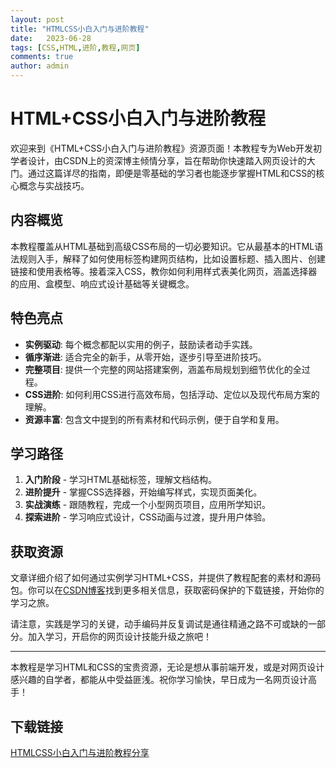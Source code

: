 ```yaml
---
layout: post
title: "HTMLCSS小白入门与进阶教程"
date:   2023-06-28
tags: [CSS,HTML,进阶,教程,网页]
comments: true
author: admin
---
```

# HTML+CSS小白入门与进阶教程

欢迎来到《HTML+CSS小白入门与进阶教程》资源页面！本教程专为Web开发初学者设计，由CSDN上的资深博主倾情分享，旨在帮助你快速踏入网页设计的大门。通过这篇详尽的指南，即便是零基础的学习者也能逐步掌握HTML和CSS的核心概念与实战技巧。

## 内容概览

本教程覆盖从HTML基础到高级CSS布局的一切必要知识。它从最基本的HTML语法规则入手，解释了如何使用标签构建网页结构，比如设置标题、插入图片、创建链接和使用表格等。接着深入CSS，教你如何利用样式表美化网页，涵盖选择器的应用、盒模型、响应式设计基础等关键概念。

## 特色亮点

- **实例驱动**: 每个概念都配以实用的例子，鼓励读者动手实践。
- **循序渐进**: 适合完全的新手，从零开始，逐步引导至进阶技巧。
- **完整项目**: 提供一个完整的网站搭建案例，涵盖布局规划到细节优化的全过程。
- **CSS进阶**: 如何利用CSS进行高效布局，包括浮动、定位以及现代布局方案的理解。
- **资源丰富**: 包含文中提到的所有素材和代码示例，便于自学和复用。

## 学习路径

1. **入门阶段** - 学习HTML基础标签，理解文档结构。
2. **进阶提升** - 掌握CSS选择器，开始编写样式，实现页面美化。
3. **实战演练** - 跟随教程，完成一个小型网页项目，应用所学知识。
4. **探索进阶** - 学习响应式设计，CSS动画与过渡，提升用户体验。

## 获取资源

文章详细介绍了如何通过实例学习HTML+CSS，并提供了教程配套的素材和源码包。你可以在[CSDN博客](https://blog.csdn.net/qq_29192703/article/details/81464159)找到更多相关信息，获取密码保护的下载链接，开始你的学习之旅。

请注意，实践是学习的关键，动手编码并反复调试是通往精通之路不可或缺的一部分。加入学习，开启你的网页设计技能升级之旅吧！

---

本教程是学习HTML和CSS的宝贵资源，无论是想从事前端开发，或是对网页设计感兴趣的自学者，都能从中受益匪浅。祝你学习愉快，早日成为一名网页设计高手！

## 下载链接

[HTMLCSS小白入门与进阶教程分享](https://pan.quark.cn/s/3e2e571a0a00)